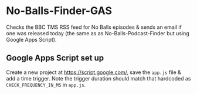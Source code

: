 # No-Balls-Finder-GAS
Checks the BBC TMS RSS feed for No Balls episodes & sends an email if one was released today (the same as as No-Balls-Podcast-Finder but using Google Apps Script).

## Google Apps Script set up
Create a new project at https://script.google.com/, save the `app.js` file & add a time trigger. Note the trigger duration should match that hardcoded as `CHECK_FREQUENCY_IN_MS` in `app.js`.

